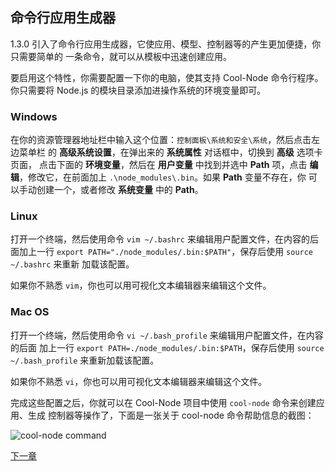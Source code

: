 ## 命令行应用生成器

1.3.0 引入了命令行应用生成器，它使应用、模型、控制器等的产生更加便捷，你只需要简单的
一条命令，就可以从模板中迅速创建应用。

要启用这个特性，你需要配置一下你的电脑，使其支持 Cool-Node 命令行程序。你只需要将 
Node.js 的模块目录添加进操作系统的环境变量即可。

### Windows

在你的资源管理器地址栏中输入这个位置：`控制面板\系统和安全\系统`，然后点击左边菜单栏
的 **高级系统设置**，在弹出来的 **系统属性** 对话框中，切换到 **高级** 选项卡页面，
点击下面的 **环境变量**，然后在 **用户变量** 中找到并选中 **Path** 项，点击 
**编辑**，修改它，在前面加上 `.\node_modules\.bin`。如果 **Path** 变量不存在，你
可以手动创建一个，或者修改 **系统变量** 中的 **Path**。

### Linux

打开一个终端，然后使用命令 `vim ~/.bashrc` 来编辑用户配置文件，在内容的后面加上一行
`export PATH="./node_modules/.bin:$PATH"`，保存后使用 `source ~/.bashrc` 来重新
加载该配置。

如果你不熟悉 `vim`，你也可以用可视化文本编辑器来编辑这个文件。

### Mac OS

打开一个终端，然后使用命令 `vi ~/.bash_profile` 来编辑用户配置文件，在内容的后面
加上一行 `export PATH=./node_modules/.bin:$PATH`，保存后使用 
`source ~/.bash_profile` 来重新加载该配置。

如果你不熟悉 `vi`，你也可以用可视化文本编辑器来编辑这个文件。

完成这些配置之后，你就可以在 Cool-Node 项目中使用 `cool-node` 命令来创建应用、生成
控制器等操作了，下面是一张关于 cool-node 命令帮助信息的截图：

![cool-node command](../images/cool-node.png "cool-node -h")

[下一章](Advanced)